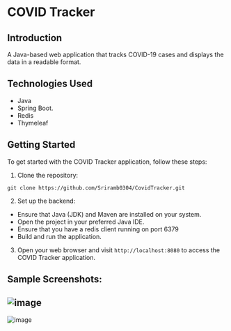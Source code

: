 # COVID Tracker

## Introduction

A Java-based web application that tracks COVID-19 cases and displays the data in a readable format.

## Technologies Used

- Java
- Spring Boot.
- Redis
- Thymeleaf

## Getting Started

To get started with the COVID Tracker application, follow these steps:

1. Clone the repository:

```shell
git clone https://github.com/Sriramb0304/CovidTracker.git
```

2. Set up the backend:

  -  Ensure that Java (JDK) and Maven are installed on your system.
  - Open the project in your preferred Java IDE.
  -  Ensure that you have a redis client running on port 6379
  -  Build and run the application.


3. Open your web browser and visit ```http://localhost:8080``` to access the COVID Tracker application.

## Sample Screenshots:
![image](https://github.com/Sriramb0304/CovidTracker/assets/72428614/5acd03f7-6f50-4aa9-b323-06fecfd2c4ef)
---
![image](https://github.com/Sriramb0304/CovidTracker/assets/72428614/72f1152f-45a3-4365-b46c-f3bad7637820)








